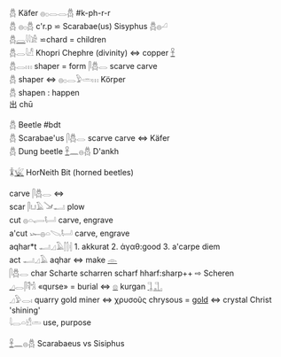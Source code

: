 𓆣 Käfer 𓐍𓊪𓂋𓂋𓆣 #k-ph-r-r  
𓆣 𓐍𓊪𓆣 c'r.p ⋍ Scarabae(us) Sisyphus 𓆣𓐍𓏘  
𓆣[𓂋](𓂋)𓇋𓇋𓀀 ⋍chard = children  
𓆣𓂋𓇋𓀭  Khopri Chephre (divinity)  ⇔ copper [𓋹](𓋹)  
𓆣𓂋𓏥  shaper = form  𓋴𓆣𓂋 scarve carve  
𓆣 shaper ⇔ 𓐍𓊪𓂋𓅱𓏛𓏥 Körper  
𓆣  shapen : happen  
出 chū  

𓆣 Beetle #bdt  
𓆣 Scarabae'us 𓋴𓆣𓂋 scarve carve ⇔ Käfer  
𓆣 Dung beetle [𓋹](𓋹)𓈖𓐍𓆣  D'ankh  

𓇇[𓆤](𓆤) HorNeith Bit (horned beetles)  


carve 𓋴𓆣𓂋 ⇔  
scar 𓋴𓂓𓄿𓍁𓂝 plow  
cut   𓐍𓏏𓂷𓂡  carve, engrave  
a'cut 𓆱𓐍𓏏𓌫𓂡  carve, engrave  
aqhar*t 𓂝𓈎𓄿𓂭𓂭𓏜 1. akkurat 2. ἀγαθ:good 3. a'carpe diem  
act 𓂝𓈎𓄿  aqhar ⇔ make [𓁹](𓁹)  
𓋴𓆣𓂋 char Scharte scharren scharf hharf:sharp++ ⇨ Scheren  
[𓈎](𓈎)𓂋𓋴𓌟𓀜 «qurse» = burial ⇔ [𓊖](𓊖) kurgan [𓊼](𓊼)[𓊻](𓊻)  
𓈎𓅱𓂋𓏤 quarry gold miner ⇔ χρυσοῦς chrysous = [gold](Gold) ⇔ crystal Christ 'shining'  
𓇋𓂋𓏏𓀺𓏛  use, purpose  

[𓋹](𓋹)𓈖𓐍𓆣 Scarabaeus vs Sisiphus  